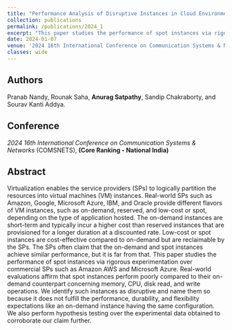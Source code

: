 ```yaml
---
title: "Performance Analysis of Disruptive Instances in Cloud Environment"
collection: publications
permalink: /publications/2024_1
excerpt: "This paper studies the performance of spot instances via rigorous experimentation over commercial SPs such as Amazon AWS and Microsoft Azure. Real-world evaluations affirm that spot instances perform poorly compared to their on-demand counterpart concerning memory, CPU, disk read, and write operations."
date: 2024-01-07
venue: '2024 16th International Conference on Communication Systems & Networks (COMSNETS), Bengaluru, India'
classes: wide
---
```

## Authors
Pranab Nandy, Rounak Saha, **Anurag Satpathy**, Sandip Chakraborty, and Sourav Kanti Addya.

## Conference
*2024 16th International Conference on Communication Systems & Networks* (COMSNETS), **(Core Ranking - National India)**

## Abstract
Virtualization enables the service providers (SPs) to logically partition the resources into virtual machines (VM) instances. Real-world SPs such as Amazon, Google, Microsoft Azure, IBM, and Oracle provide different flavors of VM instances, such as on-demand, reserved, and low-cost or spot, depending on the type of application hosted. The on-demand instances are short-term and typically incur a higher cost than reserved instances that are provisioned for a longer duration at a discounted rate. Low-cost or spot instances are cost-effective compared to on-demand but are reclaimable by the SPs. The SPs often claim that the on-demand and spot instances achieve similar performance, but it is far from that. This paper studies the performance of spot instances via rigorous experimentation over commercial SPs such as Amazon AWS and Microsoft Azure. Real-world evaluations affirm that spot instances perform poorly compared to their on-demand counterpart concerning memory, CPU, disk read, and write operations. We identify such instances as disruptive and name them so because it does not fulfill the performance, durability, and flexibility expectations like an on-demand instance having the same configuration. We also perform hypothesis testing over the experimental data obtained to corroborate our claim further.